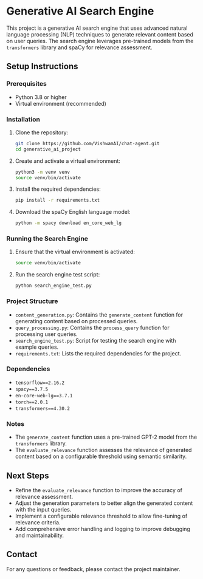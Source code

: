 # Generative AI Search Engine

This project is a generative AI search engine that uses advanced natural language processing (NLP) techniques to generate relevant content based on user queries. The search engine leverages pre-trained models from the `transformers` library and spaCy for relevance assessment.

## Setup Instructions

### Prerequisites

- Python 3.8 or higher
- Virtual environment (recommended)

### Installation

1. Clone the repository:

   ```bash
   git clone https://github.com/VishwamAI/chat-agent.git
   cd generative_ai_project
   ```

2. Create and activate a virtual environment:

   ```bash
   python3 -m venv venv
   source venv/bin/activate
   ```

3. Install the required dependencies:

   ```bash
   pip install -r requirements.txt
   ```

4. Download the spaCy English language model:

   ```bash
   python -m spacy download en_core_web_lg
   ```

### Running the Search Engine

1. Ensure that the virtual environment is activated:

   ```bash
   source venv/bin/activate
   ```

2. Run the search engine test script:

   ```bash
   python search_engine_test.py
   ```

### Project Structure

- `content_generation.py`: Contains the `generate_content` function for generating content based on processed queries.
- `query_processing.py`: Contains the `process_query` function for processing user queries.
- `search_engine_test.py`: Script for testing the search engine with example queries.
- `requirements.txt`: Lists the required dependencies for the project.

### Dependencies

- `tensorflow==2.16.2`
- `spacy==3.7.5`
- `en-core-web-lg==3.7.1`
- `torch==2.0.1`
- `transformers==4.30.2`

### Notes

- The `generate_content` function uses a pre-trained GPT-2 model from the `transformers` library.
- The `evaluate_relevance` function assesses the relevance of generated content based on a configurable threshold using semantic similarity.

## Next Steps

- Refine the `evaluate_relevance` function to improve the accuracy of relevance assessment.
- Adjust the generation parameters to better align the generated content with the input queries.
- Implement a configurable relevance threshold to allow fine-tuning of relevance criteria.
- Add comprehensive error handling and logging to improve debugging and maintainability.

## Contact

For any questions or feedback, please contact the project maintainer.
